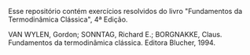 Esse repositório contém exercícios resolvidos do livro "Fundamentos da Termodinâmica Clássica", 4ª Edição.


VAN WYLEN, Gordon; SONNTAG, Richard E.; BORGNAKKE, Claus. Fundamentos da termodinâmica clássica. Editora Blucher, 1994.
